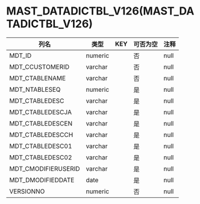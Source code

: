 # MAST_DATADICTBL_V126(MAST_DATADICTBL_V126)
| 列名   | 类型   | KEY  | 可否为空 | 注释   |
| ---- | ---- | ---- | ---- | ---- |
|MDT_ID|numeric||否|null|
|MDT_CCUSTOMERID|varchar||否|null|
|MDT_CTABLENAME|varchar||否|null|
|MDT_NTABLESEQ|numeric||是|null|
|MDT_CTABLEDESC|varchar||是|null|
|MDT_CTABLEDESCJA|varchar||是|null|
|MDT_CTABLEDESCEN|varchar||是|null|
|MDT_CTABLEDESCCH|varchar||是|null|
|MDT_CTABLEDESC01|varchar||是|null|
|MDT_CTABLEDESC02|varchar||是|null|
|MDT_CMODIFIERUSERID|varchar||是|null|
|MDT_DMODIFIEDDATE|date||是|null|
|VERSIONNO|numeric||否|null|
